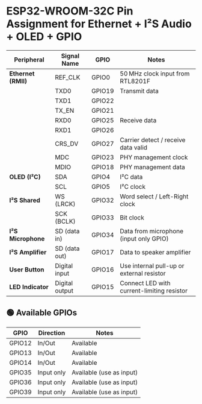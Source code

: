 # ESP32-WROOM-32C Pin Assignment for Ethernet + I²S Audio + OLED + GPIO

| Peripheral          | Signal Name       | GPIO       | Notes                                      |
|---------------------|-------------------|------------|--------------------------------------------|
| **Ethernet (RMII)** | REF_CLK           | GPIO0      | 50 MHz clock input from RTL8201F           |
|                     | TXD0              | GPIO19     | Transmit data                              |
|                     | TXD1              | GPIO22     |                                            |
|                     | TX_EN             | GPIO21     |                                            |
|                     | RXD0              | GPIO25     | Receive data                               |
|                     | RXD1              | GPIO26     |                                            |
|                     | CRS_DV            | GPIO27     | Carrier detect / receive data valid        |
|                     | MDC               | GPIO23     | PHY management clock                       |
|                     | MDIO              | GPIO18     | PHY management data                        |
| **OLED (I²C)**      | SDA               | GPIO4      | I²C data                                   |
|                     | SCL               | GPIO5      | I²C clock                                  |
| **I²S Shared**      | WS (LRCK)         | GPIO32     | Word select / Left-Right clock             |
|                     | SCK (BCLK)        | GPIO33     | Bit clock                                  |
| **I²S Microphone**  | SD (data in)      | GPIO34     | Data from microphone (input only GPIO)     |
| **I²S Amplifier**   | SD (data out)     | GPIO17     | Data to speaker amplifier                  |
| **User Button**     | Digital input     | GPIO16     | Use internal pull-up or external resistor  |
| **LED Indicator**   | Digital output    | GPIO15     | Connect LED with current-limiting resistor |

## 🟢 Available GPIOs

| GPIO   | Direction   | Notes                        |
|--------|-------------|------------------------------|
| GPIO12 | In/Out      | Available                    |
| GPIO13 | In/Out      | Available                    |
| GPIO14 | In/Out      | Available                    |
| GPIO35 | Input only  | Available (use as input)     |
| GPIO36 | Input only  | Available (use as input)     |
| GPIO39 | Input only  | Available (use as input)     |
